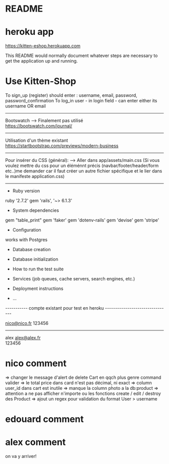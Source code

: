 # README

# heroku app

https://kitten-eshop.herokuapp.com

This README would normally document whatever steps are necessary to get the
application up and running.

# Use Kitten-Shop

To sign_up (register) should enter : username, email, password, password_confirmation
To log_in user - in login field - can enter either its username OR email 


--------------------------------

Bootswatch --> Finalement pas utilisé  
https://bootswatch.com/journal/

--------------------------------

Utilisation d'un thème existant 
https://startbootstrap.com/previews/modern-business

--------------------------------

Pour insérer du CSS (général): 
--> Aller dans app/assets/main.css
(Si vous voulez mettre du css pour un éléménnt précis (navbar/footer/header/form etc..)me demander car il faut créer un autre fichier spécifique et le lier dans le manifeste application.css)

--------------------------------

* Ruby version

ruby '2.7.2'
gem 'rails', '~> 6.1.3'

* System dependencies

gem "table_print"
gem 'faker'
gem 'dotenv-rails'
gem 'devise'
gem 'stripe'

* Configuration

works with Postgres

* Database creation

* Database initialization

* How to run the test suite

* Services (job queues, cache servers, search engines, etc.)

* Deployment instructions

* ...

  
----------- compte existant pour test en heroku --------------------------------

nico@nico.fr
123456

--------------------------------

alex
alex@alex.fr  
123456

# nico comment 

=> changer le message d'alert de delete Cart en qqch plus genre command valider 
=> le total price dans card n'est pas décimal, ni exact
=> column user_id dans cart est inutile
=> manque la column photo a la db:product
=> attention a ne pas afficher n'importe ou les fonctions create / edit / destroy des Product
=> ajout un regex pour validation du format User > username

# edouard comment 


# alex comment
on va y arriver!